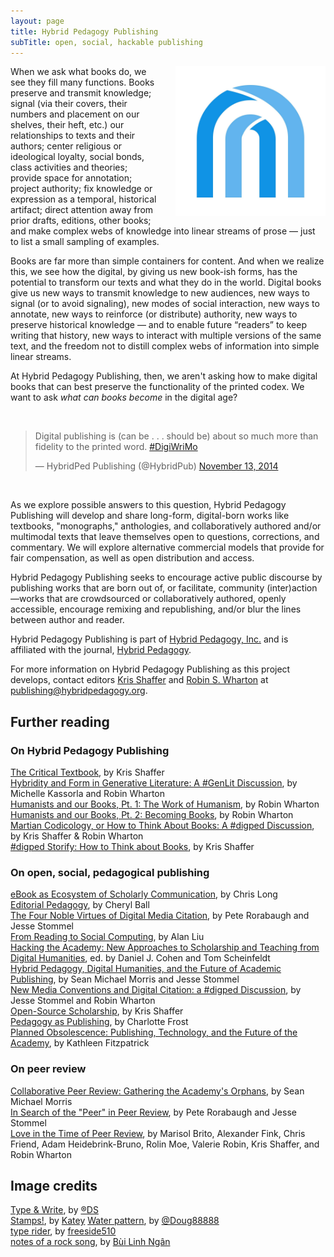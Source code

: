 ```yaml
---
layout: page
title: Hybrid Pedagogy Publishing
subTitle: open, social, hackable publishing
---
```


<img src="/img/logo.jpg" style="width:240px; float:right; padding:0 0 0 24px" />
When we ask what books do, we see they fill many functions. Books preserve and transmit knowledge; signal (via their covers, their numbers and placement on our shelves, their heft, etc.) our relationships to texts and their authors; center religious or ideological loyalty, social bonds, class activities and theories; provide space for annotation; project authority; fix knowledge or expression as a temporal, historical artifact; direct attention away from prior drafts, editions, other books; and make complex webs of knowledge into linear streams of prose — just to list a small sampling of examples.

Books are far more than simple containers for content. And when we realize this, we see how the digital, by giving us new book-ish forms, has the potential to transform our texts and what they do in the world.
Digital books give us new ways to transmit knowledge to new audiences, new ways to signal (or to avoid signaling), new modes of social interaction, new ways to annotate, new ways to reinforce (or distribute) authority, new ways to preserve historical knowledge — and to enable future “readers” to keep writing that history, new ways to interact with multiple versions of the same text, and the freedom not to distill complex webs of information into simple linear streams.

At Hybrid Pedagogy Publishing, then, we aren't asking how to make digital books that can best preserve the functionality of the printed codex. We want to ask *what can books become* in the digital age?

<br/>

<blockquote class="twitter-tweet" lang="en"><p>Digital publishing is (can be . . . should be) about so much more than fidelity to the printed word. <a href="https://twitter.com/hashtag/DigiWriMo?src=hash">#DigiWriMo</a></p>&mdash; HybridPed Publishing (@HybridPub) <a href="https://twitter.com/HybridPub/status/533022559369830400">November 13, 2014</a></blockquote> <script async src="//platform.twitter.com/widgets.js" charset="utf-8"></script>

<br/>

As we explore possible answers to this question, Hybrid Pedagogy Publishing will develop and share long-form, digital-born works like textbooks, "monographs," anthologies, and collaboratively authored and/or multimodal texts that leave themselves open to questions, corrections, and commentary. We will explore alternative commercial models that provide for fair compensation, as well as open distribution and access.

Hybrid Pedagogy Publishing seeks to encourage active public discourse by publishing works that are born out of, or facilitate, community (inter)action—works that are crowdsourced or collaboratively authored, openly accessible, encourage remixing and republishing, and/or blur the lines between author and reader.

Hybrid Pedagogy Publishing is part of [Hybrid Pedagogy, Inc.](http://www.hybridpedagogy.org) and is affiliated with the journal, [Hybrid Pedagogy](http://www.hybridpedagogy.com).

For more information on Hybrid Pedagogy Publishing as this project develops, contact editors [Kris Shaffer](http://twitter.com/krisshaffer) and [Robin S. Wharton](http://twitter.com/rswharton) at [publishing@hybridpedagogy.org](mailto:publishing@hybridpedagogy.org).

## Further reading

### On Hybrid Pedagogy Publishing

[The Critical Textbook](http://www.hybridpedagogy.com/journal/critical-textbook/), by Kris Shaffer  
[Hybridity and Form in Generative Literature: A #GenLit Discussion](http://www.hybridpedagogy.com/announcements/hybridity-form-generative-literature-genlit-discussion/), by Michelle Kassorla and Robin Wharton  
[Humanists and our Books, Pt. 1: The Work of Humanism](http://www.hybridpedagogy.com/journal/humanists-books-pt-1-work-humanism/), by Robin Wharton  
[Humanists and our Books, Pt. 2: Becoming Books](http://www.hybridpedagogy.com/journal/humanists-books-pt-2-becoming-books/), by Robin Wharton  
[Martian Codicology, or How to Think About Books: A #digped Discussion](http://www.hybridpedagogy.com/announcements/martian-codicology-think-books-digped-discussion/), by Kris Shaffer & Robin Wharton  
[#digped Storify: How to Think about Books](http://www.hybridpedagogy.com/announcements/digped-storify-think-books/), by Kris Shaffer 

### On open, social, pedagogical publishing

[eBook as Ecosystem of Scholarly Communication](http://www.cplong.org/cplportfolio/dh2013sppp/), by Chris Long  
[Editorial Pedagogy](http://www.hybridpedagogy.com/tag/editorial-pedagogy-series/), by Cheryl Ball  
[The Four Noble Virtues of Digital Media Citation](http://www.hybridpedagogy.com/journal/the-four-noble-virtues-of-digital-media-citation/), by Pete Rorabaugh and Jesse Stommel  
[From Reading to Social Computing](http://dlsanthology.commons.mla.org/from-reading-to-social-computing/), by Alan Liu  
[Hacking the Academy: New Approaches to Scholarship and Teaching from Digital Humanities](http://quod.lib.umich.edu/cgi/t/text/text-idx?cc=dh;c=dh;idno=12172434.0001.001;rgn=full%20text;view=toc;xc=1;g=dculture), ed. by Daniel J. Cohen and Tom Scheinfeldt  
[Hybrid Pedagogy, Digital Humanities, and the Future of Academic Publishing](http://www.hybridpedagogy.com/journal/hybrid-pedagogy-digital-humanities-future-academic-publishing/), by Sean Michael Morris and Jesse Stommel  
[New Media Conventions and Digital Citation: a #digped Discussion](http://www.hybridpedagogy.com/announcements/new-media-conventions-and-digital-citation-a-digped-discussion/), by Jesse Stommel and Robin Wharton  
[Open-Source Scholarship](http://www.hybridpedagogy.com/journal/open-source-scholarship/), by Kris Shaffer  
[Pedagogy as Publishing](http://www.hybridpedagogy.com/journal/pedagogy-as-publishing/), by Charlotte Frost  
[Planned Obsolescence: Publishing, Technology, and the Future of the Academy](http://nyupress.org/books/9780814727881/), by Kathleen Fitzpatrick  

### On peer review

[Collaborative Peer Review: Gathering the Academy's Orphans](http://www.hybridpedagogy.com/journal/collaborative-peer-review-gathering-the-academys-orphans/), by Sean Michael Morris    
[In Search of the "Peer" in Peer Review](http://www.hybridpedagogy.com/journal/in-search-of-the-peer-in-peer-review/), by Pete Rorabaugh and Jesse Stommel  
[Love in the Time of Peer Review](http://www.hybridpedagogy.com/journal/love-time-peer-review/), by Marisol Brito, Alexander Fink, Chris Friend, Adam Heidebrink-Bruno, Rolin Moe, Valerie Robin, Kris Shaffer, and Robin Wharton  


## Image credits

[Type & Write](https://www.flickr.com/photos/roberts87/4565751628), by [®DS](https://www.flickr.com/photos/roberts87/)  
[Stamps!](https://www.flickr.com/photos/onegoodbumblebee/152657665), by [Katey](https://www.flickr.com/photos/onegoodbumblebee/)
[Water pattern](https://www.flickr.com/photos/doug88888/5891638442/), by [@Doug88888](https://www.flickr.com/photos/doug88888/)  
[type rider](https://www.flickr.com/photos/freeside/2402898188), by [freeside510](https://www.flickr.com/photos/freeside/)  
[notes of a rock song](https://www.flickr.com/photos/linhngan/3101950593/), by [Bùi Linh Ngân](https://www.flickr.com/photos/linhngan/)  